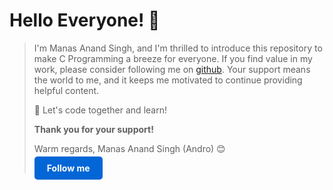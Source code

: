 # Hello Everyone! 👋

<blockquote>
I'm Manas Anand Singh, and I'm thrilled to introduce this repository to make C Programming a breeze for everyone. If you find value in my work, please consider following me on <a href="https://github.com/MSAndromeda">github</a>. Your support means the world to me, and it keeps me motivated to continue providing helpful content.

🚀 Let's code together and learn!

**Thank you for your support!**

Warm regards,
Manas Anand Singh (Andro) 😊

<a href="https://github.com/MSAndromeda" style="background-color:#0366d6; color:#ffffff; padding: 10px 20px; text-decoration: none; border-radius: 5px; font-weight: bold;">Follow me</a>
